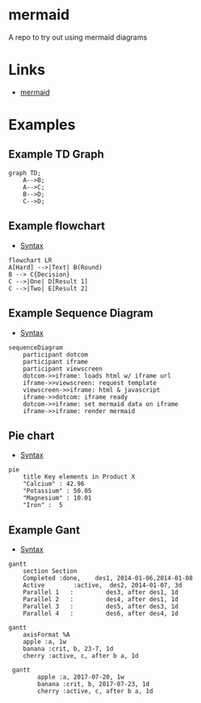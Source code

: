 # mermaid
A repo to try out using mermaid diagrams

# Links
- [mermaid](https://mermaid-js.github.io/mermaid/#/)


# Examples

## Example TD Graph
```mermaid
graph TD;
    A-->B;
    A-->C;
    B-->D;
    C-->D;
```

## Example flowchart
- [Syntax](https://mermaid-js.github.io/mermaid/#/flowchart)
```mermaid
flowchart LR
A[Hard] -->|Text| B(Round)
B --> C{Decision}
C -->|One| D[Result 1]
C -->|Two| E[Result 2]
```

## Example Sequence Diagram
- [Syntax](https://mermaid-js.github.io/mermaid/#/sequenceDiagram)
```mermaid
sequenceDiagram
    participant dotcom
    participant iframe
    participant viewscreen
    dotcom->>iframe: loads html w/ iframe url
    iframe->>viewscreen: request template
    viewscreen->>iframe: html & javascript
    iframe->>dotcom: iframe ready
    dotcom->>iframe: set mermaid data on iframe
    iframe->>iframe: render mermaid
```

## Pie chart
- [Syntax](https://mermaid-js.github.io/mermaid/#/pie)
```mermaid
pie
    title Key elements in Product X
    "Calcium" : 42.96
    "Potassium" : 50.05
    "Magnesium" : 10.01
    "Iron" :  5
```

## Example Gant
- [Syntax](https://mermaid-js.github.io/mermaid/#/gantt)
```mermaid
gantt
    section Section
    Completed :done,    des1, 2014-01-06,2014-01-08
    Active        :active,  des2, 2014-01-07, 3d
    Parallel 1   :         des3, after des1, 1d
    Parallel 2   :         des4, after des1, 1d
    Parallel 3   :         des5, after des3, 1d
    Parallel 4   :         des6, after des4, 1d
```

```mermaid
gantt
    axisFormat %A
    apple :a, 1w
    banana :crit, b, 23-7, 1d
    cherry :active, c, after b a, 1d
```
```mermaid
 gantt
        apple :a, 2017-07-20, 1w
        banana :crit, b, 2017-07-23, 1d
        cherry :active, c, after b a, 1d
``` 
